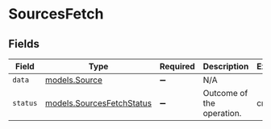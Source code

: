# SourcesFetch


## Fields

| Field                                                                  | Type                                                                   | Required                                                               | Description                                                            | Example                                                                |
| ---------------------------------------------------------------------- | ---------------------------------------------------------------------- | ---------------------------------------------------------------------- | ---------------------------------------------------------------------- | ---------------------------------------------------------------------- |
| `data`                                                                 | [models.Source](../../models/shared/source.md)                         | :heavy_minus_sign:                                                     | N/A                                                                    |                                                                        |
| `status`                                                               | [models.SourcesFetchStatus](../../models/shared/sourcesfetchstatus.md) | :heavy_minus_sign:                                                     | Outcome of the operation.                                              | created                                                                |
